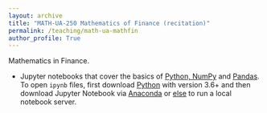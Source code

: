 ```yaml
---
layout: archive
title: "MATH-UA-250 Mathematics of Finance (recitation)"
permalink: /teaching/math-ua-mathfin
author_profile: True
---
```


Mathematics in Finance.

- Jupyter notebooks that cover the basics of [Python, NumPy](/files/MATH_UA_250/Python%20jupyter-notebook-tutorial.ipynb) and [Pandas](/files/MATH_UA_250/intro-to-pandas.ipynb). To open `ipynb` files, first download [Python](https://www.python.org/downloads/) with version 3.6+ and then download Jupyter Notebook via [Anaconda](https://docs.anaconda.com/anaconda/install/) or [else](https://jupyter.org/install) to run a local notebook server.